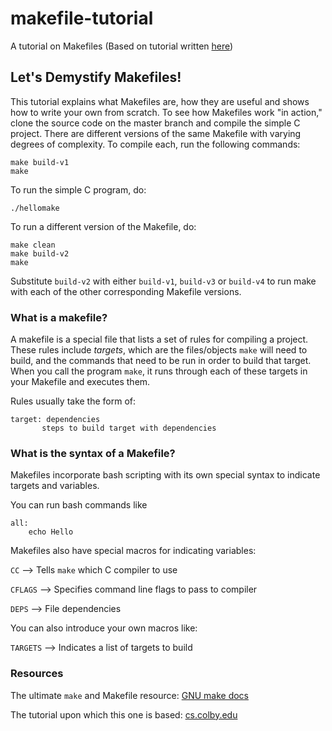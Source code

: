makefile-tutorial
=================

A tutorial on Makefiles (Based on tutorial written [here](http://www.cs.colby.edu/maxwell/courses/tutorials/maketutor/))

## Let's Demystify Makefiles!

This tutorial explains what Makefiles are, how they are useful and shows how to write your own from scratch.  To see how Makefiles work "in action," clone the source code on the master branch and compile the simple C project. There are different versions of the same Makefile with varying degrees of complexity.  To compile each, run the following commands:

```
make build-v1
make
```

To run the simple C program, do:

```
./hellomake
```

To run a different version of the Makefile, do:

```
make clean
make build-v2
make
```

Substitute `build-v2` with either `build-v1`, `build-v3` or `build-v4` to run make with each of the other corresponding Makefile versions.


### What is a makefile?

A makefile is a special file that lists a set of rules for compiling a project.
These rules include *targets*, which are the files/objects `make` will need to build, and the commands that need to be run in order to build that target.  When you call the program `make`, it runs through each of these targets in your Makefile and executes them.

Rules usually take the form of:

```
target: dependencies
       steps to build target with dependencies
```


### What is the syntax of a Makefile?

Makefiles incorporate bash scripting with its own special syntax to indicate targets and variables.

You can run bash commands like

```
all:
    echo Hello
```

Makefiles also have special macros for indicating variables:


`CC`          --> Tells `make` which C compiler to use

`CFLAGS`      --> Specifies command line flags to pass to compiler

`DEPS`        --> File dependencies



You can also introduce your own macros like:

`TARGETS`     --> Indicates a list of targets to build


### Resources

The ultimate `make` and Makefile resource: [GNU make docs](http://www.gnu.org/software/make/manual/make.html)

The tutorial upon which this one is based: [cs.colby.edu](http://www.cs.colby.edu/maxwell/courses/tutorials/maketutor/)
